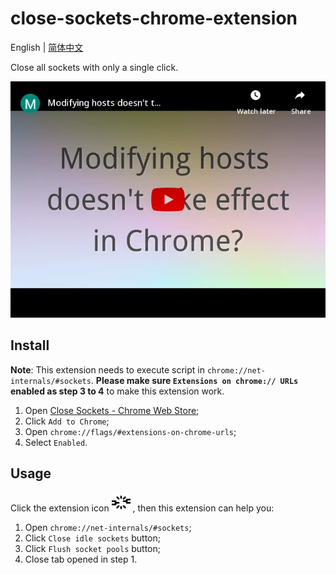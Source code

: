 # close-sockets-chrome-extension

English | [简体中文](./README.zh-CN.md)

Close all sockets with only a single click.

[![video](./images/video.webp)](https://www.youtube.com/embed/PLb772l-94w)

## Install

**Note**: This extension needs to execute script in `chrome://net-internals/#sockets`. **Please make sure `Extensions on chrome:// URLs` enabled as step 3 to 4** to make this extension work.

1. Open [Close Sockets - Chrome Web Store](https://chrome.google.com/webstore/detail/close-sockets/jmdakhnnimjejdbaahglbcpnlidckjff);
2. Click `Add to Chrome`;
3. Open `chrome://flags/#extensions-on-chrome-urls`;
4. Select `Enabled`.

## Usage

Click the extension icon <img src="./images/icon128.png" height="30"> , then this extension can help you:

1. Open `chrome://net-internals/#sockets`;
2. Click `Close idle sockets` button;
3. Click `Flush socket pools` button;
4. Close tab opened in step 1.
